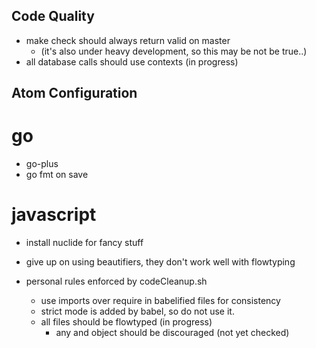 ## Code Quality

- make check should always return valid on master
	- (it's also under heavy development, so this may be not be true..)
- all database calls should use contexts (in progress)
## Atom Configuration

# go

- go-plus
 - go fmt on save

# javascript

- install nuclide for fancy stuff
- give up on using beautifiers, they don't work well with flowtyping


- personal rules enforced by codeCleanup.sh
	- use imports over require in babelified files for consistency
	- strict mode is added by babel, so do not use it.
	- all files should be flowtyped (in progress)
		- any and object should be discouraged (not yet checked)

